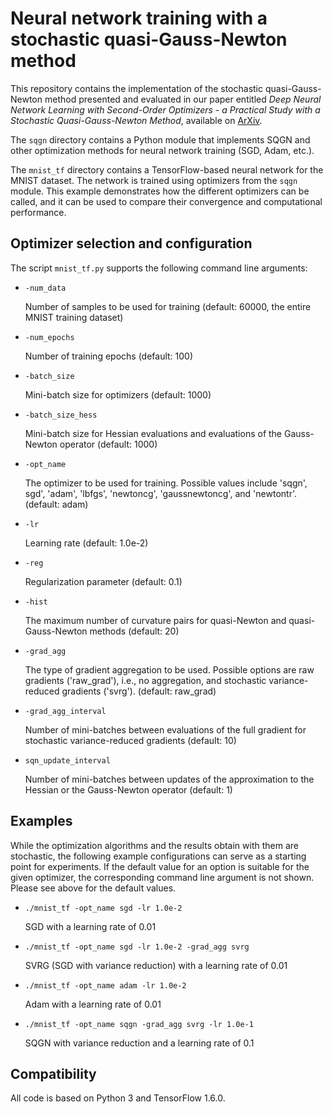 # Neural network training with a stochastic quasi-Gauss-Newton method

This repository contains the implementation of the stochastic quasi-Gauss-Newton
method presented and evaluated in our paper entitled *Deep Neural Network
Learning with Second-Order Optimizers - a Practical Study with a Stochastic
Quasi-Gauss-Newton Method*, available on
[ArXiv](https://arxiv.org/abs/2004.03040).

The `sqgn` directory contains a Python module that implements SQGN and other
optimization methods for neural network training (SGD, Adam, etc.).

The `mnist_tf` directory contains a TensorFlow-based neural network for the
MNIST dataset. The network is trained using optimizers from the `sqgn` module.
This example demonstrates how the different optimizers can be called, and it can
be used to compare their convergence and computational performance.

## Optimizer selection and configuration
The script `mnist_tf.py` supports the following command line arguments:

*  `-num_data`

    Number of samples to be used for training
    (default: 60000, the entire MNIST training dataset)

*  `-num_epochs`

    Number of training epochs
    (default: 100)

*  `-batch_size`

    Mini-batch size for optimizers
    (default: 1000)    

*  `-batch_size_hess`

    Mini-batch size for Hessian evaluations and evaluations of the Gauss-Newton
    operator
    (default: 1000)

*  `-opt_name`

    The optimizer to be used for training. Possible values include 'sqgn', sgd',
    'adam', 'lbfgs', 'newtoncg', 'gaussnewtoncg', and 'newtontr'.
    (default: adam)

*  `-lr`

    Learning rate
    (default: 1.0e-2)

*  `-reg`

    Regularization parameter
    (default: 0.1)

*  `-hist`

    The maximum number of curvature pairs for quasi-Newton and
    quasi-Gauss-Newton methods
    (default: 20)

*  `-grad_agg`

    The type of gradient aggregation to be used. Possible options are raw
    gradients ('raw_grad'), i.e., no aggregation, and stochastic
    variance-reduced gradients ('svrg').
    (default: raw_grad)

*  `-grad_agg_interval`

    Number of mini-batches between evaluations of the full gradient for
    stochastic variance-reduced gradients
    (default: 10)

*  `sqn_update_interval`

    Number of mini-batches between updates of the approximation to the Hessian
    or the Gauss-Newton operator
    (default: 1)
    
## Examples
While the optimization algorithms and the results obtain with them are
stochastic, the following example configurations can serve as a starting point
for experiments. If the default value for an option is suitable for the given
optimizer, the corresponding command line argument is not shown. Please see
above for the default values.

*   `./mnist_tf -opt_name sgd -lr 1.0e-2`

    SGD with a learning rate of 0.01
    
*   `./mnist_tf -opt_name sgd -lr 1.0e-2 -grad_agg svrg`

    SVRG (SGD with variance reduction) with a learning rate of 0.01
    
*   `./mnist_tf -opt_name adam -lr 1.0e-2`

    Adam with a learning rate of 0.01
    
*   `./mnist_tf -opt_name sqgn -grad_agg svrg -lr 1.0e-1`

    SQGN with variance reduction and a learning rate of 0.1

## Compatibility
All code is based on Python 3 and TensorFlow 1.6.0.
